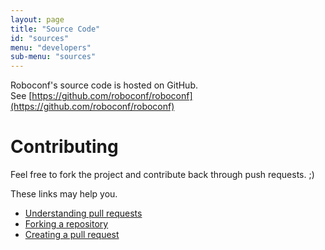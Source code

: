 ```yaml
---
layout: page
title: "Source Code"
id: "sources"
menu: "developers"
sub-menu: "sources"
---
```


Roboconf's source code is hosted on GitHub.  
See [https://github.com/roboconf/roboconf](https://github.com/roboconf/roboconf)

# Contributing

Feel free to fork the project and contribute back through push requests. ;)

These links may help you.

* [Understanding pull requests](https://help.github.com/articles/using-pull-requests)
* [Forking a repository](https://help.github.com/articles/fork-a-repo)
* [Creating a pull request](https://help.github.com/articles/creating-a-pull-request)
